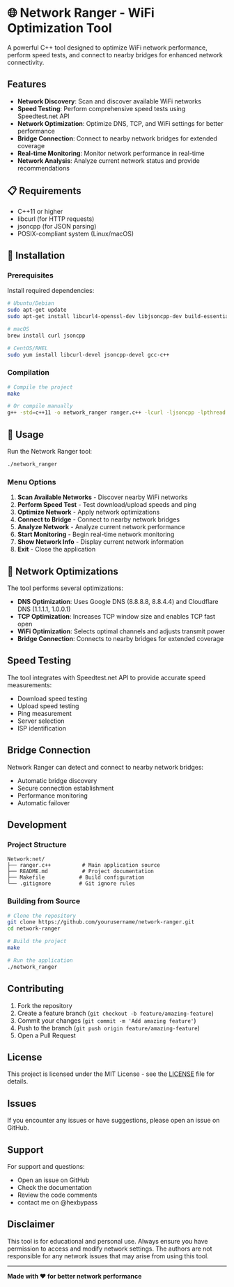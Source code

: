 # 🌐 Network Ranger - WiFi Optimization Tool

A powerful C++ tool designed to optimize WiFi network performance, perform speed tests, and connect to nearby bridges for enhanced network connectivity.

##  Features

- **Network Discovery**: Scan and discover available WiFi networks
- **Speed Testing**: Perform comprehensive speed tests using Speedtest.net API
- **Network Optimization**: Optimize DNS, TCP, and WiFi settings for better performance
- **Bridge Connection**: Connect to nearby network bridges for extended coverage
- **Real-time Monitoring**: Monitor network performance in real-time
- **Network Analysis**: Analyze current network status and provide recommendations

## 📋 Requirements

- C++11 or higher
- libcurl (for HTTP requests)
- jsoncpp (for JSON parsing)
- POSIX-compliant system (Linux/macOS)

## 🔧 Installation

### Prerequisites

Install required dependencies:

```bash
# Ubuntu/Debian
sudo apt-get update
sudo apt-get install libcurl4-openssl-dev libjsoncpp-dev build-essential

# macOS
brew install curl jsoncpp

# CentOS/RHEL
sudo yum install libcurl-devel jsoncpp-devel gcc-c++
```

### Compilation

```bash
# Compile the project
make

# Or compile manually
g++ -std=c++11 -o network_ranger ranger.c++ -lcurl -ljsoncpp -lpthread
```

## 🎯 Usage

Run the Network Ranger tool:

```bash
./network_ranger
```

### Menu Options

1. **Scan Available Networks** - Discover nearby WiFi networks
2. **Perform Speed Test** - Test download/upload speeds and ping
3. **Optimize Network** - Apply network optimizations
4. **Connect to Bridge** - Connect to nearby network bridges
5. **Analyze Network** - Analyze current network performance
6. **Start Monitoring** - Begin real-time network monitoring
7. **Show Network Info** - Display current network information
8. **Exit** - Close the application

## 🔧 Network Optimizations

The tool performs several optimizations:

- **DNS Optimization**: Uses Google DNS (8.8.8.8, 8.8.4.4) and Cloudflare DNS (1.1.1.1, 1.0.0.1)
- **TCP Optimization**: Increases TCP window size and enables TCP fast open
- **WiFi Optimization**: Selects optimal channels and adjusts transmit power
- **Bridge Connection**: Connects to nearby bridges for extended coverage

##  Speed Testing

The tool integrates with Speedtest.net API to provide accurate speed measurements:

- Download speed testing
- Upload speed testing
- Ping measurement
- Server selection
- ISP identification

## Bridge Connection

Network Ranger can detect and connect to nearby network bridges:

- Automatic bridge discovery
- Secure connection establishment
- Performance monitoring
- Automatic failover

##  Development

### Project Structure

```
Network:net/
├── ranger.c++          # Main application source
├── README.md           # Project documentation
├── Makefile           # Build configuration
└── .gitignore         # Git ignore rules
```

### Building from Source

```bash
# Clone the repository
git clone https://github.com/yourusername/network-ranger.git
cd network-ranger

# Build the project
make

# Run the application
./network_ranger
```

##  Contributing

1. Fork the repository
2. Create a feature branch (`git checkout -b feature/amazing-feature`)
3. Commit your changes (`git commit -m 'Add amazing feature'`)
4. Push to the branch (`git push origin feature/amazing-feature`)
5. Open a Pull Request

##  License

This project is licensed under the MIT License - see the [LICENSE](LICENSE) file for details.

##  Issues

If you encounter any issues or have suggestions, please open an issue on GitHub.

##  Support

For support and questions:
- Open an issue on GitHub
- Check the documentation
- Review the code comments
- contact me on @hexbypass


##  Disclaimer

This tool is for educational and personal use. Always ensure you have permission to access and modify network settings. The authors are not responsible for any network issues that may arise from using this tool.

---

**Made with ❤️ for better network performance** 